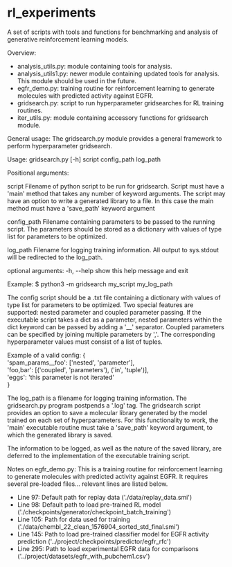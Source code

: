 # rl_experiments

A set of scripts with tools and functions for benchmarking and analysis of generative reinforcement learning models.

Overview:
- analysis_utils.py: module containing tools for analysis.
- analysis_utils1.py: newer module containing updated tools for analysis. This module should be used in the future.
- egfr_demo.py: training routine for reinforcement learning to generate molecules with predicted activity against EGFR.
- gridsearch.py: script to run hyperparameter gridsearches for RL training routines.
- iter_utils.py: module containing accessory functions for gridsearch module.

General usage:
The gridsearch.py module provides a general framework to perform hyperparameter gridsearch.

Usage: gridsearch.py [-h] script config_path log_path

Positional arguments:

  script       Filename of python script to be run for gridsearch. Script must
               have a 'main' method that takes any number of keyword arguments.
               The script may have an option to write a generated library to a
               file. In this case the main method must have a 'save_path'
               keyword argument
               
  config_path  Filename containing parameters to be passed to the running
               script. The parameters should be stored as a dictionary with
               values of type list for parameters to be optimized.
               
  log_path     Filename for logging training information. All output to sys.stdout
               will be redirected to the log_path.

optional arguments:
  -h, --help   show this help message and exit

Example:
$ python3 -m gridsearch my_script my_log_path

The config script should be a .txt file containing a dictionary with values of type list for parameters to be optimized. Two special features are supported: nested parameter and coupled parameter passing. If the executable script takes a dict as a parameter, nested parameters within the dict keyword can be passed by adding a '__' separator. Coupled parameters can be specified by joining multiple parameters by ','. The corresponding hyperparameter values must consist of a list of tuples.

Example of a valid config:
{  
  'spam_params__foo': ['nested', 'parameter'],  
  'foo,bar': [('coupled', 'parameters'), ('in', 'tuple')],  
  'eggs': 'this parameter is not iterated'  
}

The log_path is a filename for logging training information. The gridsearch.py program postpends a '.log' tag. The gridsearch script provides an option to save a molecular library generated by the model trained on each set of hyperparameters. For this functionality to work, the 'main' executable routine must take a 'save_path' keyword argument, to which the generated library is saved.

The information to be logged, as well as the nature of the saved library, are deferred to the implementation of the executable training script.

Notes on egfr_demo.py:
This is a training routine for reinforcement learning to generate molecules with predicted activity against EGFR. It requires several pre-loaded files... relevant lines are listed below.
- Line 97: Default path for replay data ('./data/replay_data.smi')
- Line 98: Default path to load pre-trained RL model ('./checkpoints/generator/checkpoint_batch_training')
- Line 105: Path for data used for training ('./data/chembl_22_clean_1576904_sorted_std_final.smi')
- Line 145: Path to load pre-trained classifier model for EGFR activity prediction ('../project/checkpoints/predictor/egfr_rfc')
- Line 295: Path to load experimental EGFR data for comparisons ('../project/datasets/egfr_with_pubchem1.csv')
